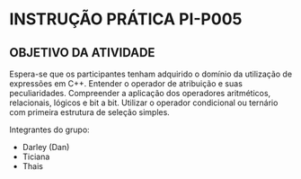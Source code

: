 # INSTRUÇÃO PRÁTICA PI-P005

## OBJETIVO DA ATIVIDADE

Espera-se que os participantes tenham adquirido o domínio da
utilização de expressões em C++. Entender o operador de
atribuição e suas peculiaridades. Compreender a aplicação dos
operadores aritméticos, relacionais, lógicos e bit a bit. Utilizar o
operador condicional ou ternário com primeira estrutura de
seleção simples.

Integrantes do grupo:

- Darley (Dan)
- Ticiana
- Thais